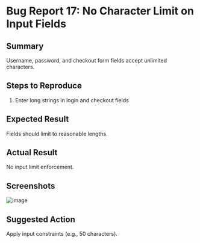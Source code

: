 # Bug Report 17: No Character Limit on Input Fields

## Summary
Username, password, and checkout form fields accept unlimited characters.

## Steps to Reproduce
1. Enter long strings in login and checkout fields

## Expected Result
Fields should limit to reasonable lengths.

## Actual Result
No input limit enforcement.
## Screenshots
![image](https://github.com/user-attachments/assets/4ad69044-73a3-4181-b20e-f8050f6720f4)

## Suggested Action
Apply input constraints (e.g., 50 characters).
